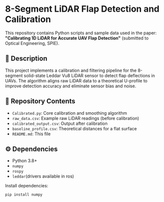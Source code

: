 # 8-Segment LiDAR Flap Detection and Calibration

This repository contains Python scripts and sample data used in the paper:
**"Calibrating 1D LiDAR for Accurate UAV Flap Detection"** (submitted to Optical Engineering, SPIE).

## 📌 Description

This project implements a calibration and filtering pipeline for the 8-segment solid-state Leddar Vu8 LiDAR sensor to detect flap deflections in UAVs. The algorithm aligns raw LiDAR data to a theoretical U-profile to improve detection accuracy and eliminate sensor bias and noise.

## 📂 Repository Contents

- `Calibrated.py`: Core calibration and smoothing algorithm
- `raw_data.csv`: Example raw LiDAR readings (before calibration)
- `calibrated_output.csv`: Output after calibration
- `baseline_profile.csv`: Theoretical distances for a flat surface
- `README.md`: This file

## ⚙️ Dependencies

- Python 3.8+
- `numpy`
- `rospy`
- `leddar`(drivers available in ros)

Install dependencies:
```bash
pip install numpy
